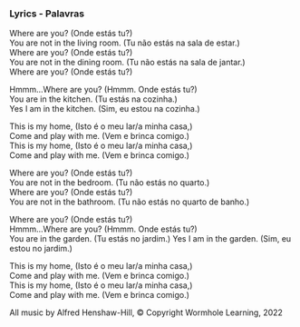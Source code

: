 ### Lyrics - Palavras

Where are you? (Onde estás tu?)  
You are not in the living room. (Tu não estás na sala de estar.)  
Where are you? (Onde estás tu?)  
You are not in the dining room. (Tu não estás na sala de jantar.)  
Where are you? (Onde estás tu?)  

Hmmm...Where are you? (Hmmm. Onde estás tu?)   
You are in the kitchen. (Tu estás na cozinha.)  
Yes I am in the kitchen. (Sim, eu estou na cozinha.)  

This is my home, (Isto é o meu lar/a minha casa,)  
Come and play with me. (Vem e brinca comigo.)  
This is my home, (Isto é o meu lar/a minha casa,)  
Come and play with me. (Vem e brinca comigo.)

Where are you? (Onde estás tu?)  
You are not in the bedroom. (Tu não estás no quarto.)   
Where are you? (Onde estás tu?)  
You are not in the bathroom. (Tu não estás no quarto de banho.)  

Where are you? (Onde estás tu?)   
Hmmm...Where are you? (Hmmm. Onde estás tu?)  
You are in the garden. (Tu estás no jardim.)
Yes I am in the garden. (Sim, eu estou no jardim.)  

This is my home, (Isto é o meu lar/a minha casa,)  
Come and play with me. (Vem e brinca comigo.)  
This is my home, (Isto é o meu lar/a minha casa,)   
Come and play with me. (Vem e brinca comigo.)  


All music by Alfred Henshaw-Hill, © Copyright Wormhole Learning, 2022
